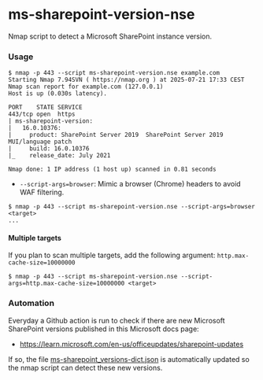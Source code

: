 # ms-sharepoint-version-nse
 Nmap script to detect a Microsoft SharePoint instance version. 

### Usage
```
$ nmap -p 443 --script ms-sharepoint-version.nse example.com
Starting Nmap 7.94SVN ( https://nmap.org ) at 2025-07-21 17:33 CEST
Nmap scan report for example.com (127.0.0.1)
Host is up (0.030s latency).

PORT    STATE SERVICE
443/tcp open  https
| ms-sharepoint-version: 
|   16.0.10376: 
|     product: SharePoint Server 2019  SharePoint Server 2019 MUI/language patch
|     build: 16.0.10376
|_    release_date: July 2021

Nmap done: 1 IP address (1 host up) scanned in 0.81 seconds
```

* `--script-args=browser`:
Mimic a browser (Chrome) headers to avoid WAF filtering.
```
$ nmap -p 443 --script ms-sharepoint-version.nse --script-args=browser <target>
...
```

#### Multiple targets
If you plan to scan multiple targets, add the following argument: `http.max-cache-size=10000000`

```
$ nmap -p 443 --script ms-sharepoint-version.nse --script-args=http.max-cache-size=10000000 <target>
```

### Automation
Everyday a Github action is run to check if there are new Microsoft SharePoint versions published in this Microsoft docs page: 
* https://learn.microsoft.com/en-us/officeupdates/sharepoint-updates

If so, the file [ms-sharepoint_versions-dict.json](./ms-sharepoint_versions-dict.json) is automatically updated so the nmap script can detect these new versions.

